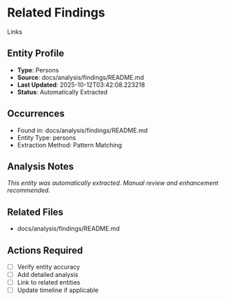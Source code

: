 # Related Findings
Links

## Entity Profile
- **Type**: Persons
- **Source**: docs/analysis/findings/README.md
- **Last Updated**: 2025-10-12T03:42:08.223218
- **Status**: Automatically Extracted

## Occurrences
- Found in: docs/analysis/findings/README.md
- Entity Type: persons
- Extraction Method: Pattern Matching

## Analysis Notes
*This entity was automatically extracted. Manual review and enhancement recommended.*

## Related Files
- docs/analysis/findings/README.md

## Actions Required
- [ ] Verify entity accuracy
- [ ] Add detailed analysis
- [ ] Link to related entities
- [ ] Update timeline if applicable
